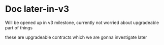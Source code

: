 # Doc later-in-v3

Will be opened up in v3 milestone, currently not worried about upgradeable part of things

these are upgradeable contracts which we are gonna investigate later
